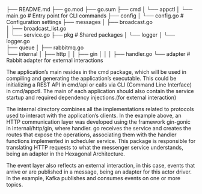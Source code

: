 ├── README.md
├── go.mod
├── go.sum
├── cmd
│   └── appctl
│       └── main.go          # Entry point for CLI commands
├── config
│   └── config.go            # Configuration settings
├── messages
│    ├── broadcast.go          
│    ├── broadcast_list.go      
│    └── service.go
├── pkg                     # Shared packages
│   └── logger
│       └── logger.go               
├── queue
│   ├── rabbitmq.go          
└── internal
│   ├── http
│   │   ├── gin
│   │   │   ├── handler.go
    └── adapter            # Rabbit adapter for external interactions



The application’s main resides in the cmd package, which will be used in compiling and generating the application’s executable. This could be initializing a REST API in cmd/api or calls via CLI (Command Line Interface) in cmd/appctl. The main of each application should also contain the service startup and required dependency injections.(for external interaction)

The internal directory combines all the implementations related to protocols used to interact with the application’s clients. In the example above, an HTTP communication layer was developed using the framework gin-gonic in internal/http/gin, where handler. go receives the service and creates the routes that expose the operations, associating them with the handler functions implemented in scheduler service. This package is responsible for translating HTTP requests to what the messenger service understands, being an adapter in the Hexagonal Architecture.

The event layer also reflects an external interaction, in this case, events that arrive or are published in a message, being an adapter for this actor driver. In the example, Kafka publishes and consumes events on one or more topics.